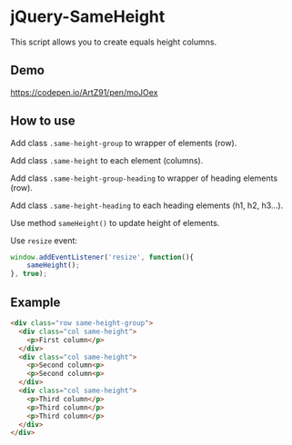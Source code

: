 # jQuery-SameHeight

This script allows you to create equals height columns.

## Demo

https://codepen.io/ArtZ91/pen/moJOex

## How to use

Add class `.same-height-group` to wrapper of elements (row).

Add class `.same-height` to each element (columns).

Add class `.same-height-group-heading` to wrapper of heading elements (row).

Add class `.same-height-heading` to each heading elements (h1, h2, h3...).

Use method `sameHeight()` to update height of elements.

Use `resize` event:

```js
window.addEventListener('resize', function(){
    sameHeight();
}, true);
```

## Example

```html
<div class="row same-height-group">
  <div class="col same-height">
    <p>First column</p>
  </div>
  <div class="col same-height">
    <p>Second column<p>
    <p>Second column<p>
  </div>
  <div class="col same-height">
    <p>Third column</p>
    <p>Third column</p>
    <p>Third column</p>
  </div>
</div>
```
